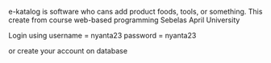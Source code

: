 e-katalog is software who cans add product foods, tools, or something.
This create from course web-based programming Sebelas April University


Login using
username = nyanta23
password = nyanta23

or create your account on database